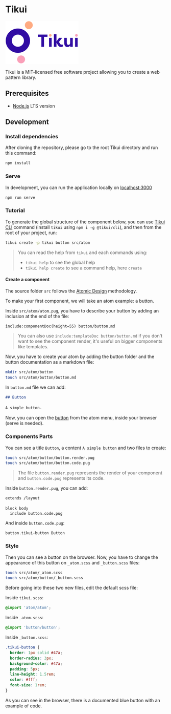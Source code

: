 # Tikui

![Tikui logo](./logo.svg)

Tikui is a MIT-licensed free software project allowing you to create a web pattern library.

## Prerequisites

* [Node.js](https://nodejs.org) LTS version

## Development

### Install dependencies

After cloning the repository, please go to the root Tikui directory and run this command:

```bash
npm install
```

### Serve

In development, you can run the application locally on [localhost:3000](http://localhost:3000/)

```bash
npm run serve
```

### Tutorial

To generate the global structure of the component below, you can use [Tikui CLI](https://github.com/tikui/tikui-cli) command (install `tikui` using `npm i -g @tikui/cli`), and then from the root of your project, run:

```bash
tikui create -p tikui button src/atom
```

> You can read the help from `tikui` and each commands using:
>
> * `tikui help` to see the global help
> * `tikui help create` to see a command help, here `create`

#### Create a component

The source folder `src` follows the [Atomic Design](http://atomicdesign.bradfrost.com/table-of-contents/) methodology.

To make your first component, we will take an atom example: a button.

Inside `src/atom/atom.pug`, you have to describe your button by adding an inclusion at the end of the file:

```pug
include:componentDoc(height=55) button/button.md
```

> You can also use `include:templateDoc button/button.md` if you don't want to see the component render, it's useful on bigger components like templates.

Now, you have to create your atom by adding the button folder and the button documentation as a markdown file:

```bash
mkdir src/atom/button
touch src/atom/button/button.md
```

In `button.md` file we can add:

```markdown
## Button

A simple button.
```

Now, you can open the [button](http://localhost:3000/atom/atom.html#button) from the atom menu, inside your browser (serve is needed).

### Components Parts

You can see a title `Button`, a content `A simple button` and two files to create:

```bash
touch src/atom/button/button.render.pug
touch src/atom/button/button.code.pug
```

> The file `button.render.pug` represents the render of your component and `button.code.pug` represents its code.

Inside `button.render.pug`, you can add:

```pug
extends /layout

block body
  include button.code.pug
```

And inside `button.code.pug`:

```pug
button.tikui-button Button
```

### Style

Then you can see a button on the browser. Now, you have to change the appearance of this button on `_atom.scss` and `_button.scss` files:

```bash
touch src/atom/_atom.scss
touch src/atom/button/_button.scss
```

Before going into these two new files, edit the default scss file:

Inside `tikui.scss`:

```scss
@import 'atom/atom';
```

Inside `_atom.scss`:

```scss
@import 'button/button';
```

Inside `_button.scss`:

```scss
.tikui-button {
  border: 1px solid #47a;
  border-radius: 3px;
  background-color: #47a;
  padding: 5px;
  line-height: 1.5rem;
  color: #fff;
  font-size: 1rem;
}
```

As you can see in the browser, there is a documented blue button with an example of code.
